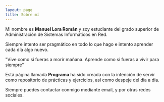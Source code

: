 ```yaml
---
layout: page
title: Sobre mí
---
```


Mi nombre es **Manuel Lora Román** y soy estudiante del grado superior de Administración de Sistemas Informáticos en Red.

Siempre intento ser pragmático en todo lo que hago e intento aprender cada día algo nuevo.


"Vive como si fueras a morir mañana. Aprende como si fueras a vivir para siempre"


Está página llamada **Programa** ha sido creada con la intención de servir como repositorio de prácticas y ejercicios, así como despeje del dia a dia.

Siempre puedes contactar conmigo mediante email, y por otras redes sociales.







